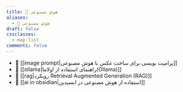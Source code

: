 ```yaml
---
title: 🤖 هوش مصنوعی
aliases:
  - 🤖 هوش مصنوعی
draft: false
cssclasses:
  - map-list
comments: false
---
```



<!-- QueryToSerialize: list without id emoji + " [[" + file.name + "|" + title + "]]" WHERE draft = false AND contains(parent, [[ai]]) SORT order ASC -->
<!-- SerializedQuery: list without id emoji + " [[" + file.name + "|" + title + "]]" WHERE draft = false AND contains(parent, [[ai]]) SORT order ASC -->
- 🌱 [[image prompt|پرامپت نویسی برای ساخت عکس با هوش مصنوعی]]
- 🌿 [[ollama|راهنمای استفاده از اولاما(Ollama)]]
- 🌱 [[rag|رویکرد Retrieval Augmented Generation (RAG)]]
- 🌿 [[ai in obsidian|استفاده از هوش مصنوعی در ابسیدین]]
<!-- SerializedQuery END -->


